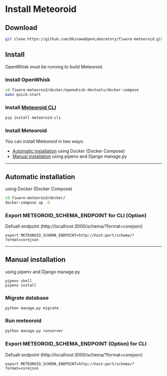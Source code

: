 # Install Meteoroid

## Download

```bash
git clone https://github.com/OkinawaOpenLaboratory/fiware-meteoroid.git --recursive && cd fiware-meteoroid/
```

## Install

OpenWhisk must be running to build Meteoroid.

### Install OpenWhisk

```bash
cd fiware-meteoroid/docker/openwhisk-devtools/docker-compose
make quick-start

```

### Install [Meteoroid CLI](https://github.com/OkinawaOpenLaboratory/fiware-meteoroid-cli)

```bash
pip install meteoroid-cli
```

### Install Meteoroid

You can install Meteoroid in two ways:

- [Automatic installation](https://github.com/OkinawaOpenLaboratory/fiware-meteoroid/tree/master#automatic-installation) using Docker (Docker Compose)
- [Manual installation](https://github.com/OkinawaOpenLaboratory/fiware-meteoroid/tree/master#manual-installation) using pipenv and Django manage.py

---

## Automatic installation
using Docker (Docker Compose)

```bash
cd fiware-meteoroid/docker/
docker-compose up -d
```

### Export METEOROID_SCHEMA_ENDPOINT for CLI (Option)
Defualt endpoint (http://localhost:3000/schema/?format=corejson)

```
export METEOROID_SCHEMA_ENDPOINT=http://host:port/schema/?format=corejson
```

---

## Manual installation
using pipenv and Django manage.py

```
pipenv shell
pipenv install
```

### Migrate database

```
python manage.py migrate
```

### Run meteoroid

```bash
python manage.py runserver
```

### Export METEOROID_SCHEMA_ENDPOINT (Option) for CLI
Defualt endpoint (http://localhost:3000/schema/?format=corejson)

```
export METEOROID_SCHEMA_ENDPOINT=http://host:port/schema/?format=corejson
```
